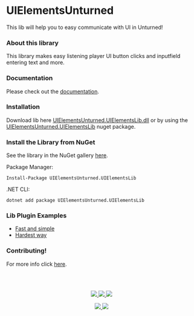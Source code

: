 # UIElementsUnturned
This lib will help you to easy communicate with UI in Unturned!

### About this library
This library makes easy listening player UI button clicks and inputfield entering text and more.

### Documentation
Please check out the [documentation](https://sunnamed.gitbook.io/uielementsunturned/).

### Installation
Download lib here [UIElementsUnturned.UIElementsLib.dll](https://github.com/sunnamed434/UIElementsUnturned/releases) or by using the [UIElementsUnturned.UIElementsLib](https://www.nuget.org/packages/UIElementsUnturned.UIElementsLib/) nuget package.

### Install the Library from NuGet
See the library in the NuGet gallery [here](https://www.nuget.org/packages/UIElementsUnturned.UIElementsLib/).

Package Manager:
````
Install-Package UIElementsUnturned.UIElementsLib
````

.NET CLI:
````
dotnet add package UIElementsUnturned.UIElementsLib
````

### Lib Plugin Examples
* [Fast and simple](https://github.com/sunnamed434/UIElementsUnturned/blob/main/Plugin%20Examples/FAST%26SIMPLE_EXAMPLE.md)
* [Hardest way](https://github.com/sunnamed434/UIElementsUnturned/blob/main/Plugin%20Examples/HARD_EXAMPLE.md)

### Contributing!
For more info click [here](https://github.com/sunnamed434/UIElementsUnturned/blob/main/CONTRIBUTING.md).

<br>&nbsp;

<p align="center">
	<a href="../../releases/latest">
		<img src="https://img.shields.io/github/v/release/sunnamed434/UIElementsUnturned?style=flat" />
	</a>
	<a href="https://www.nuget.org/packages/UIElementsUnturned.UIElementsLib/">
		<img src="https://img.shields.io/nuget/v/UIElementsUnturned.UIElementsLib?style=flat" />
	</a>
	<a href="https://sunnamed.gitbook.io/uielementsunturned/">
		<img src="https://img.shields.io/badge/documentation-%F0%9F%94%8D-blue?style=flat" />
	</a>
</p>
<p align="center">
	<a href="https://github.com/sunnamed434/UIElementsUnturned/actions/workflows/NET_Framework_CI.yml">
		<img src="https://github.com/sunnamed434/UIElementsUnturned/workflows/CI/badge.sv?style=flat" />
	</a>
	<a href="../../blob/master/LICENSE/">
		<img src="https://img.shields.io/github/license/sunnamed434/UIElementsUnturned?style=flat" />
	</a>
</p>
